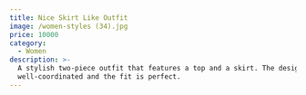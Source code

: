 ```yaml
---
title: Nice Skirt Like Outfit
image: /women-styles (34).jpg
price: 10000
category:
  - Women
description: >-
  A stylish two-piece outfit that features a top and a skirt. The design is
  well-coordinated and the fit is perfect.
---
```


